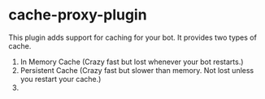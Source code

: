 # cache-proxy-plugin

This plugin adds support for caching for your bot. It provides two types of cache.

1. In Memory Cache (Crazy fast but lost whenever your bot restarts.)
2. Persistent Cache (Crazy fast but slower than memory. Not lost unless you restart your cache.)
3. 